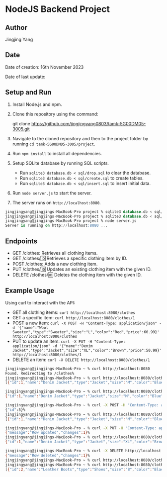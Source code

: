 # NodeJS Backend Project

## Author

Jingjing Yang

## Date

Date of creation: 16th November 2023

Date of last update:

## Setup and Run

1. Install Node.js and npm.
2. Clone this repository using the command:

   git clone https://github.com/jingjingyang0803/tamk-5G00DM05-3005.git

3. Navigate to the cloned repository and then to the project folder by running `cd tamk-5G00DM05-3005/project`.
4. Run `npm install` to install all dependencies.
5. Setup SQLite database by running SQL scripts.
   - Run `sqlite3 database.db < sql/drop.sql` to clear the database.
   - Run `sqlite3 database.db < sql/create.sql` to create tables.
   - Run `sqlite3 database.db < sql/insert.sql` to insert initial data.
6. Run `node server.js` to start the server.
7. The server runs on `http://localhost:8080`.

```sql
jingjingyang@jingjings-MacBook-Pro project % sqlite3 database.db < sql/create.sql
jingjingyang@jingjings-MacBook-Pro project % sqlite3 database.db < sql/insert.sql
jingjingyang@jingjings-MacBook-Pro project % node server.js
Server is running on http://localhost:8080 ...
```

## Endpoints

- GET /clothes: Retrieves all clothing items.
- GET /clothes/:id: Retrieves a specific clothing item by ID.
- POST /clothes: Adds a new clothing item.
- PUT /clothes/:id: Updates an existing clothing item with the given ID.
- DELETE /clothes/:id: Deletes the clothing item with the given ID.

## Example Usage

Using curl to interact with the API:

- GET all clothing items: `curl http://localhost:8080/clothes`
- GET a specific item: `curl http://localhost:8080/clothes/1`
- POST a new item: `curl -X POST -H "Content-Type: application/json" -d '{"name":"Wool Sweater","type":"Sweater","size":"L","color":"Red","price":60.99}' http://localhost:8080/clothes`
- PUT to update an item: `curl -X PUT -H "Content-Type: application/json" -d '{"name":"Denim Jacket","type":"Jacket","size":"XL","color":"Brown","price":50.99}' http://localhost:8080/clothes/1`
- DELETE an item: `curl -X DELETE http://localhost:8080/clothes/1`

```bash
jingjingyang@jingjings-MacBook-Pro ~ % curl http://localhost:8080
Found. Redirecting to /clothes%
jingjingyang@jingjings-MacBook-Pro ~ % curl http://localhost:8080/clothes
[{"id":1,"name":"Denim Jacket","type":"Jacket","size":"M","color":"Blue","price":59.99},{"id":2,"name":"Leather Boots","type":"Shoes","size":"8","color":"Black","price":89.99},{"id":3,"name":"Floral Dress","type":"Dress","size":"S","color":"Multicolor","price":45.99},{"id":4,"name":"Cotton T-Shirt","type":"Shirt","size":"L","color":"White","price":15.99}]%

jingjingyang@jingjings-MacBook-Pro ~ % curl http://localhost:8080/clothes/1
{"id":1,"name":"Denim Jacket","type":"Jacket","size":"M","color":"Blue","price":59.99}%

jingjingyang@jingjings-MacBook-Pro ~ % curl -X POST -H "Content-Type: application/json" -d '{"name":"Wool Sweater","type":"Sweater","size":"L","color":"Red","price":60.99}' http://localhost:8080/clothes
{"id":5}%
jingjingyang@jingjings-MacBook-Pro ~ % curl http://localhost:8080/clothes
[{"id":1,"name":"Denim Jacket","type":"Jacket","size":"M","color":"Blue","price":59.99},{"id":2,"name":"Leather Boots","type":"Shoes","size":"8","color":"Black","price":89.99},{"id":3,"name":"Floral Dress","type":"Dress","size":"S","color":"Multicolor","price":45.99},{"id":4,"name":"Cotton T-Shirt","type":"Shirt","size":"L","color":"White","price":15.99},{"id":5,"name":"Wool Sweater","type":"Sweater","size":"L","color":"Red","price":60.99}]%

jingjingyang@jingjings-MacBook-Pro ~ % curl -X PUT -H "Content-Type: application/json" -d '{"name":"Denim Jacket","type":"Jacket","size":"XL","color":"Brown","price":50.99}' http://localhost:8080/clothes/1
{"message":"Row updated","changes":1}%
jingjingyang@jingjings-MacBook-Pro ~ % curl http://localhost:8080/clothes/1
{"id":1,"name":"Denim Jacket","type":"Jacket","size":"XL","color":"Brown","price":50.99}%

jingjingyang@jingjings-MacBook-Pro ~ % curl -X DELETE http://localhost:8080/clothes/1
{"message":"Row deleted","changes":1}%
jingjingyang@jingjings-MacBook-Pro ~ % curl http://localhost:8080/clothes/1
jingjingyang@jingjings-MacBook-Pro ~ % curl http://localhost:8080/clothes
[{"id":2,"name":"Leather Boots","type":"Shoes","size":"8","color":"Black","price":89.99},{"id":3,"name":"Floral Dress","type":"Dress","size":"S","color":"Multicolor","price":45.99},{"id":4,"name":"Cotton T-Shirt","type":"Shirt","size":"L","color":"White","price":15.99},{"id":5,"name":"Wool Sweater","type":"Sweater","size":"L","color":"Red","price":60.99}]%
```
